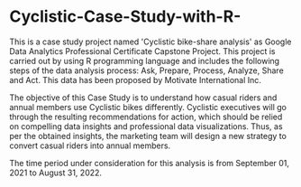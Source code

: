 # Cyclistic-Case-Study-with-R-
This is a case study project named 'Cyclistic bike-share analysis' as Google Data Analytics Professional Certificate Capstone Project.
This project is carried out by using R programming language and includes the following steps of the data analysis process:
Ask, Prepare, Process, Analyze, Share and Act.
This data has been proposed by Motivate International Inc.

The objective of this Case Study is to understand how casual riders and annual members use Cyclistic bikes differently. Cyclistic executives will go through the resulting recommendations for action, which should be relied on compelling data insights and professional data visualizations. Thus, as per the obtained insights, the marketing team will design a new strategy to convert casual riders into annual members.

The time period under consideration for this analysis is from September 01, 2021 to August 31, 2022.
